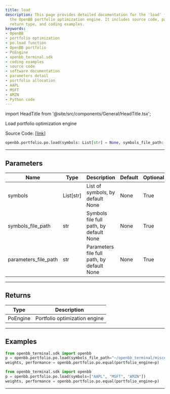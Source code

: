 ```yaml
---
title: load
description: This page provides detailed documentation for the 'load' function of
  the OpenBB portfolio optimization engine. It includes source code, parameters detail,
  return type, and coding examples.
keywords:
- OpenBB
- portfolio optimization
- po.load function
- OpenBB portfolio
- PoEngine
- openbb_terminal.sdk
- coding examples
- source code
- software documentation
- parameters detail
- portfolio allocation
- AAPL
- MSFT
- AMZN
- Python code
---
```


import HeadTitle from '@site/src/components/General/HeadTitle.tsx';

<HeadTitle title="load - Po - Portfolio - Reference | OpenBB SDK Docs" />

Load portfolio optimization engine

Source Code: [[link](https://github.com/OpenBB-finance/OpenBBTerminal/tree/main/openbb_terminal/portfolio/portfolio_optimization/po_model.py#L61)]

```python
openbb.portfolio.po.load(symbols: List[str] = None, symbols_file_path: str = None, parameters_file_path: str = None)
```

---

## Parameters

| Name | Type | Description | Default | Optional |
| ---- | ---- | ----------- | ------- | -------- |
| symbols | List[str] | List of symbols, by default None | None | True |
| symbols_file_path | str | Symbols file full path, by default None | None | True |
| parameters_file_path | str | Parameters file full path, by default None | None | True |


---

## Returns

| Type | Description |
| ---- | ----------- |
| PoEngine | Portfolio optimization engine |
---

## Examples

```python
from openbb_terminal.sdk import openbb
p = openbb.portfolio.po.load(symbols_file_path="~/openbb_terminal/miscellaneous/portfolio_examples/allocation/60_40_Portfolio.xlsx")
weights, performance = openbb.portfolio.po.equal(portfolio_engine=p)
```

```python
from openbb_terminal.sdk import openbb
p = openbb.portfolio.po.load(symbols=["AAPL", "MSFT", "AMZN"])
weights, performance = openbb.portfolio.po.equal(portfolio_engine=p)
```

---
